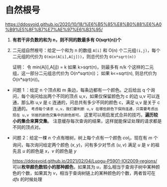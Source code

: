 # 自然根号

https://ddosvoid.github.io/2020/10/18/%E6%B5%85%E8%B0%88%E6%A0%B9%E5%8F%B7%E7%AE%97%E6%B3%95/

1. **有若干非负数的和为 n，则不同的数最多有 O(sqrt(n))个**

2. 二元组自然根号：给定一个和为 n 的数组 `A[i]` 和 O(n) 个二元组`(i,j)`，每个二元组的代价为 `O(min(A[i],A[j]))`，则总代价为 `O(n*sqrt(n))`

   证明：
   令 min(A[i],A[j]) = k
   如果 k>sqrt(n)，则最多有 n/k 个这样的二元组，这一部分二元组总代价为 O(n\*sqrt(n))；
   如果 k<=sqrt(n), 则总代价为 O(n\*sqrt(n))。

- 问题 1 ：给定 n 个顶点和 m 条边，每条边都有一个颜色。之后给出 q 个询问，每个询问给出两个不同的顶点 u,v，如果仅保留颜色为 c 的边 u,v 可以连通，那么称 u,v 是 c 连通的，问总共有多少不同的颜色 c，满足 u,v 是关于 c 连通的。
  `考虑每个请求 u,v，我们要判断 u,v 在哪些颜色下保持连通.`
  `只需要考虑出现在 u,v 邻居的颜色交集中的颜色即可。`
  这里可以用启发式合并的技巧，**遍历较小的集合来算交集**。
  注意缓存每次查询的结果，这样就能保证处理的请求都是不同的顶点对。
- 问题 2：给定一棵 $n$ 个点有根树，树上每个点有一个颜色 $col_i$，现在有 $m$ 个询问，每次询问给定两个颜色 $(x,y)$，问有多少对节点 $(u,v)$ 满足 $u$ 是 $v$ 的祖先且 $u$ 的颜色是 $x$，$v$ 的颜色是 $y$

  https://ddosvoid.github.io/2021/02/04/Luogu-P5901-IOI2009-regions/
  可以**枚举颜色数较小的那种颜色**，如果其为 $u$，那么相当于查询子树中某种颜色的个数，如果其为 $v$，相当于查询树链上的某种颜色的个数，两者皆可在 $dfs$ 的时候处理
